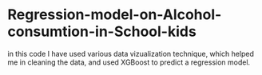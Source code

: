 # Regression-model-on-Alcohol-consumtion-in-School-kids

in this code I have used various data vizualization technique, which helped me in cleaning the data, and used XGBoost to predict a regression model.
